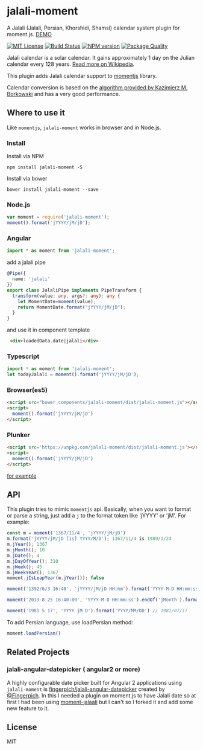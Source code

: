 # jalali-moment

A Jalali (Jalali, Persian, Khorshidi, Shamsi) calendar system plugin for moment.js. [DEMO](https://fingerpich.github.io/jalali-moment)

[![MIT License][license-image]][license-url]
[![Build Status][travis-image]][travis-url]
[![NPM version][npm-version-image]][npm-url] 
[![Package Quality][packageQuality-image]][packageQuality-url]

Jalali calendar is a solar calendar. It gains approximately 1 day on the Julian calendar every 128 years. [Read more on Wikipedia](http://en.wikipedia.org/wiki/Jalali_calendar).

This plugin adds Jalali calendar support to [momentjs](http://momentjs.com) library.

Calendar conversion is based on the [algorithm provided by Kazimierz M. Borkowski](http://www.astro.uni.torun.pl/~kb/Papers/EMP/PersianC-EMP.htm) and has a very good performance.

## Where to use it

Like `momentjs`, `jalali-moment` works in browser and in Node.js.


### Install

Install via NPM
```shell
npm install jalali-moment -S
```

Install via bower
```shell
bower install jalali-moment --save
```

### Node.js

```js
var moment = require('jalali-moment');
moment().format('jYYYY/jM/jD');
```

### Angular

```ts
import * as moment from 'jalali-moment';
```
add a jalali pipe
```ts
@Pipe({
  name: 'jalali'
})
export class JalaliPipe implements PipeTransform {
  transform(value: any, args?: any): any {
    let MomentDate=moment(value);
    return MomentDate.format("jYYYY/jM/jD");
  }
}
```
and use it in component template
```HTML
 <div>loadedData.date|jalali</div>
```

### Typescript
```ts
import * as moment from 'jalali-moment';
let todayJalali = moment().format('jYYYY/jM/jD');
```

### Browser(es5)
```HTML
<script src="bower_components/jalali-moment/dist/jalali-moment.js"></script>
<script>
  moment().format('jYYYY/jM/jD')
</script>
```

### Plunker
```HTML
<script src='https://unpkg.com/jalali-moment/dist/jalali-moment.js'></script>
<script>
  moment().format('jYYYY/jM/jD')
</script>
```
[for example](https://embed.plnkr.co/Gggh1u/)


## API

This plugin tries to mimic `momentjs` api. Basically, when you want to format or parse a string, just add a `j` to the format token like 'jYYYY' or 'jM'. For example:

```js
const m = moment('1367/11/4', 'jYYYY/jM/jD')
m.format('jYYYY/jM/jD [is] YYYY/M/D'); 1367/11/4 is 1989/1/24
m.jYear(); 1367
m.jMonth(); 10
m.jDate(); 4
m.jDayOfYear(); 310
m.jWeek(); 45
m.jWeekYear(); 1367
moment.jIsLeapYear(m.jYear()); false

moment('1392/6/3 16:40', 'jYYYY/jM/jD HH:mm').format('YYYY-M-D HH:mm:ss') // 2013-8-25 16:40:00

moment('2013-8-25 16:40:00', 'YYYY-M-D HH:mm:ss').endOf('jMonth').format('jYYYY/jM/jD HH:mm:ss') // 1392/6/31 23:59:59

moment('1981 5 17', 'YYYY jM D').format('YYYY/MM/DD') // 1981/07/17
```

To add Persian language, use loadPersian method:

```js
moment.loadPersian()
```

## Related Projects

### jalali-angular-datepicker ( angular2 or more)

A highly configurable date picker built for Angular 2 applications using `jalali-moment` is [fingerpich/jalali-angular-datepicker](https://github.com/fingerpich/jalali-angular-datepicker) created by [@Fingerpich](https://github.com/fingerpich).
In this I needed a plugin on moment.js to have Jalali date so at first I had been using [moment-jalaali](https://github.com/jalaali/moment-jalaali) but I can't so I forked it and add some new feature to it.

## License

MIT

[license-image]: http://img.shields.io/badge/license-MIT-blue.svg?style=flat
[license-url]: LICENSE

[npm-url]: https://npmjs.org/package/jalali-moment
[npm-version-image]: http://img.shields.io/npm/v/jalali-moment.svg?style=flat

[travis-url]: https://travis-ci.org/fingerpich/jalali-moment
[travis-image]: https://travis-ci.org/fingerpich/jalali-moment.png?branch=master

[packageQuality-image]: http://npm.packagequality.com/shield/jalali-moment.svg
[packageQuality-url]: http://packagequality.com/#?package=jalali-moment